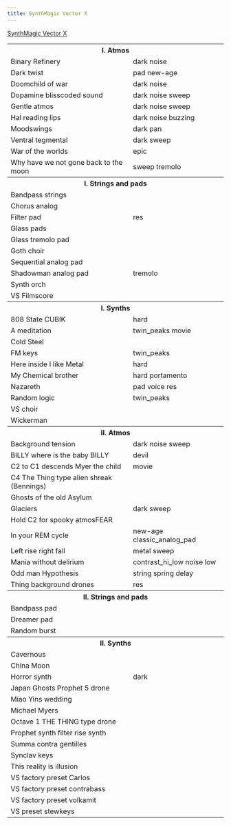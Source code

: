 ```yaml
---
title: SynthMagic Vector X
---
```


[SynthMagic Vector X](http://www.synthmagic.co.uk/vector-x.html)

<table>

<tr><th colspan="2">I. Atmos</th>
<tr><td>Binary Refinery</td><td>dark noise</td></tr>
<tr><td>Dark twist</td><td>pad new-age</td></tr>
<tr><td>Doomchild of war</td><td>dark noise</td></tr>
<tr><td>Dopamine blisscoded sound</td><td>dark noise sweep</td></tr>
<tr><td>Gentle atmos</td><td>dark noise sweep</td></tr>
<tr><td>Hal reading lips</td><td>dark noise buzzing</td></tr>
<tr><td>Moodswings</td><td>dark pan</td></tr>
<tr><td>Ventral tegmental</td><td>dark sweep</td></tr>
<tr><td>War of the worlds</td><td>epic</td></tr>
<tr><td>Why have we not gone back to the moon</td><td>sweep tremolo</td></tr>
<tr><th colspan="2">I. Strings and pads</th>
<tr><td>Bandpass strings</td><td></td></tr>
<tr><td>Chorus analog</td><td></td></tr>
<tr><td>Filter pad</td><td>res</td></tr>
<tr><td>Glass pads</td><td></td></tr>
<tr><td>Glass tremolo pad</td><td></td></tr>
<tr><td>Goth choir</td><td></td></tr>
<tr><td>Sequential analog pad</td><td></td></tr>
<tr><td>Shadowman analog pad</td><td>tremolo</td></tr>
<tr><td>Synth orch</td><td></td></tr>
<tr><td>VS Filmscore</td><td></td></tr>
<tr><th colspan="2">I. Synths</th>
<tr><td>808 State CUBIK</td><td>hard</td></tr>
<tr><td>A meditation</td><td>twin_peaks movie</td></tr>
<tr><td>Cold Steel</td><td></td></tr>
<tr><td>FM keys</td><td>twin_peaks</td></tr>
<tr><td>Here inside I like Metal</td><td>hard</td></tr>
<tr><td>My Chemical brother</td><td>hard portamento</td></tr>
<tr><td>Nazareth</td><td>pad voice res</td></tr>
<tr><td>Random logic</td><td>twin_peaks</td></tr>
<tr><td>VS choir</td><td></td></tr>
<tr><td>Wickerman</td><td></td></tr>
<tr><th colspan="2">II. Atmos</th></tr>
<tr><td>Background tension</td><td>dark noise sweep</td></tr>
<tr><td>BILLY where is the baby BILLY</td><td>devil</td></tr>
<tr><td>C2 to C1 descends Myer the child</td><td>movie</td></tr>
<tr><td>C4 The Thing type alien shreak (Bennings)</td><td></td></tr>
<tr><td>Ghosts of the old Asylum</td><td></td></tr>
<tr><td>Glaciers</td><td>dark sweep</td></tr>
<tr><td>Hold C2 for spooky atmosFEAR</td><td></td></tr>
<tr><td>In your REM cycle</td><td>new-age classic_analog_pad</td></tr>
<tr><td>Left rise right fall</td><td>metal sweep</td></tr>
<tr><td>Mania without delirium</td><td>contrast_hi_low noise low</td></tr>
<tr><td>Odd man Hypothesis</td><td>string spring delay</td></tr>
<tr><td>Thing background drones</td><td>res</td></tr>
<tr><th colspan="2">II. Strings and pads</th></tr>
<tr><td>Bandpass pad</td><td></td></tr>
<tr><td>Dreamer pad</td><td></td></tr>
<tr><td>Random burst</td><td></td></tr>
<tr><th colspan="2">II. Synths</th></tr>
<tr><td>Cavernous</td><td></td></tr>
<tr><td>China Moon</td><td></td></tr>
<tr><td>Horror synth</td><td>dark</td></tr>
<tr><td>Japan Ghosts Prophet 5 drone</td><td></td></tr>
<tr><td>Miao Yins wedding</td><td></td></tr>
<tr><td>Michael Myers</td><td></td></tr>
<tr><td>Octave 1 THE THING type drone</td><td></td></tr>
<tr><td>Prophet synth filter rise synth</td><td></td></tr>
<tr><td>Summa contra gentilles</td><td></td></tr>
<tr><td>Synclav keys</td><td></td></tr>
<tr><td>This reality is illusion</td><td></td></tr>
<tr><td>VS factory preset Carlos</td><td></td></tr>
<tr><td>VS factory preset contrabass</td><td></td></tr>
<tr><td>VS factory preset volkamit</td><td></td></tr>
<tr><td>VS preset stewkeys</td><td></td></tr>